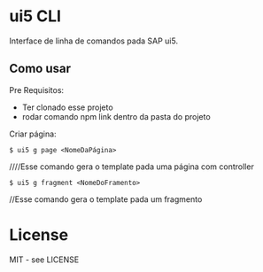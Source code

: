# ui5 CLI

Interface de linha de comandos pada SAP ui5.

## Como usar

Pre Requisitos:
* Ter clonado esse projeto
* rodar comando npm link dentro da pasta do projeto

Criar página:
```shell
$ ui5 g page <NomeDaPágina>
```
////Esse comando gera o template pada uma página com controller

```shell
$ ui5 g fragment <NomeDoFramento>
```
//Esse comando gera o template pada um fragmento 
# License

MIT - see LICENSE

